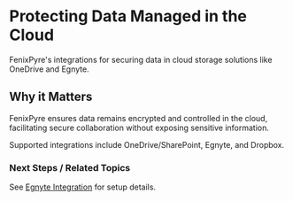 # Protecting Data Managed in the Cloud

FenixPyre's integrations for securing data in cloud storage solutions like OneDrive and Egnyte.


## Why it Matters
FenixPyre ensures data remains encrypted and controlled in the cloud, facilitating secure collaboration without exposing sensitive information.

Supported integrations include OneDrive/SharePoint, Egnyte, and Dropbox.

### Next Steps / Related Topics
See [Egnyte Integration](/07-features/egnyte-integration.md) for setup details.
